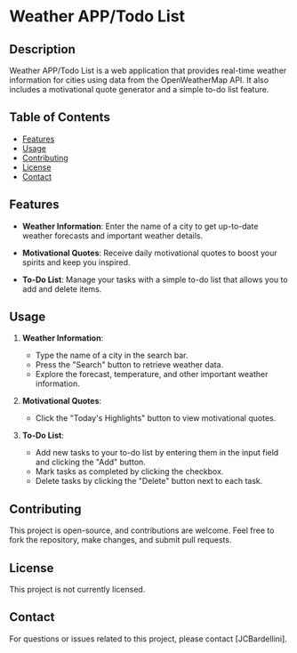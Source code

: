 # Weather APP/Todo List

## Description

Weather APP/Todo List is a web application that provides real-time weather information for cities using data from the OpenWeatherMap API. It also includes a motivational quote generator and a simple to-do list feature.

## Table of Contents

- [Features](#features)
- [Usage](#usage)
- [Contributing](#contributing)
- [License](#license)
- [Contact](#contact)

## Features

- **Weather Information**: Enter the name of a city to get up-to-date weather forecasts and important weather details.

- **Motivational Quotes**: Receive daily motivational quotes to boost your spirits and keep you inspired.

- **To-Do List**: Manage your tasks with a simple to-do list that allows you to add and delete items.

## Usage

1. **Weather Information**: 

   - Type the name of a city in the search bar.
   - Press the "Search" button to retrieve weather data.
   - Explore the forecast, temperature, and other important weather information.

2. **Motivational Quotes**:

   - Click the "Today's Highlights" button to view motivational quotes.

3. **To-Do List**:

   - Add new tasks to your to-do list by entering them in the input field and clicking the "Add" button.
   - Mark tasks as completed by clicking the checkbox.
   - Delete tasks by clicking the "Delete" button next to each task.

## Contributing

This project is open-source, and contributions are welcome. Feel free to fork the repository, make changes, and submit pull requests.

## License

This project is not currently licensed.

## Contact

For questions or issues related to this project, please contact [JCBardellini].
